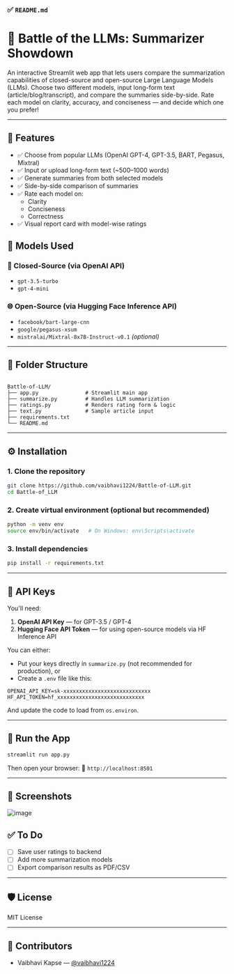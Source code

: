 ### ✅ `README.md`

# 🤖 Battle of the LLMs: Summarizer Showdown

An interactive Streamlit web app that lets users compare the summarization capabilities of closed-source and open-source Large Language Models (LLMs). Choose two different models, input long-form text (article/blog/transcript), and compare the summaries side-by-side. Rate each model on clarity, accuracy, and conciseness — and decide which one you prefer!

---

## 🔧 Features

- ✅ Choose from popular LLMs (OpenAI GPT-4, GPT-3.5, BART, Pegasus, Mixtral)
- ✅ Input or upload long-form text (~500–1000 words)
- ✅ Generate summaries from both selected models
- ✅ Side-by-side comparison of summaries
- ✅ Rate each model on:
  - Clarity
  - Conciseness
  - Correctness
- ✅ Visual report card with model-wise ratings

## 🧠 Models Used

### 🔐 Closed-Source (via OpenAI API)
- `gpt-3.5-turbo`
- `gpt-4-mini`

### 🌐 Open-Source (via Hugging Face Inference API)
- `facebook/bart-large-cnn`
- `google/pegasus-xsum`
- `mistralai/Mixtral-8x7B-Instruct-v0.1` *(optional)*

---

## 📁 Folder Structure

```

Battle-of-LLM/
├── app.py               # Streamlit main app
├── summarize.py         # Handles LLM summarization
├── ratings.py           # Renders rating form & logic
├── text.py              # Sample article input
├── requirements.txt
└── README.md

````

---

## ⚙️ Installation

### 1. Clone the repository
```bash
git clone https://github.com/vaibhavi1224/Battle-of-LLM.git
cd Battle-of_LLM
````

### 2. Create virtual environment (optional but recommended)

```bash
python -m venv env
source env/bin/activate   # On Windows: env\Scripts\activate
```

### 3. Install dependencies

```bash
pip install -r requirements.txt
```

---

## 🔑 API Keys

You'll need:

1. **OpenAI API Key** — for GPT-3.5 / GPT-4
2. **Hugging Face API Token** — for using open-source models via HF Inference API

You can either:

* Put your keys directly in `summarize.py` (not recommended for production), or
* Create a `.env` file like this:

```env
OPENAI_API_KEY=sk-xxxxxxxxxxxxxxxxxxxxxxxxxxxx
HF_API_TOKEN=hf_xxxxxxxxxxxxxxxxxxxxxxxxxxxx
```

And update the code to load from `os.environ`.

---

## 🚀 Run the App

```bash
streamlit run app.py
```

Then open your browser:
📍 `http://localhost:8501`

---

## 📸 Screenshots

![image](https://github.com/user-attachments/assets/9234bc91-dcda-4147-aac2-7f4fb862c308)


## ✅ To Do

* [ ] Save user ratings to backend
* [ ] Add more summarization models
* [ ] Export comparison results as PDF/CSV

---

## 🛡️ License

MIT License

---

## 🤝 Contributors

* Vaibhavi Kapse — [@vaibhavi1224](https://github.com/vaibhavi1224)

